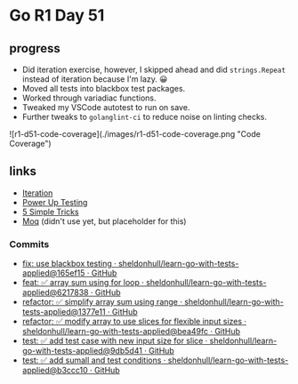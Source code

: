 # Go R1 Day 51


## progress

- Did iteration exercise, however, I skipped ahead and did `strings.Repeat` instead of iteration because I&#39;m lazy. 😀
- Moved all tests into blackbox test packages.
- Worked through variadiac functions.
- Tweaked my VSCode autotest to run on save.
- Further tweaks to `golanglint-ci` to reduce noise on linting checks.

![r1-d51-code-coverage](./images/r1-d51-code-coverage.png &#34;Code Coverage&#34;)

## links

- [Iteration](https://quii.gitbook.io/learn-go-with-tests/go-fundamentals/iteration)
- [Power Up Testing](https://medium.com/@matryer/power-up-your-teams-testing-strategy-private-go-testing-workshops-in-2018-ce4d99f20ad4)
- [5 Simple Tricks](https://medium.com/@matryer/5-simple-tips-and-tricks-for-writing-unit-tests-in-golang-619653f90742)
- [Moq](https://medium.com/@matryer/meet-moq-easily-mock-interfaces-in-go-476444187d10) (didn&#39;t use yet, but placeholder for this)

### Commits

- [fix: use blackbox testing · sheldonhull/learn-go-with-tests-applied@165ef15 · GitHub](https://github.com/sheldonhull/learn-go-with-tests-applied/commit/165ef150cd62648cb67e508b4dfe27a05ea37bb2)
- [feat: ✅ array sum using for loop · sheldonhull/learn-go-with-tests-applied@6217838 · GitHub](https://github.com/sheldonhull/learn-go-with-tests-applied/commit/6217838357fcc692ae53b7931f3d21a2675880c7)
- [refactor: ✅ simplify array sum using range · sheldonhull/learn-go-with-tests-applied@1377e11 · GitHub](https://github.com/sheldonhull/learn-go-with-tests-applied/commit/1377e113d7bd8ed64594ee2bf5dfb02a18a13feb)
- [refactor: ✅ modify array to use slices for flexible input sizes · sheldonhull/learn-go-with-tests-applied@bea49fc · GitHub](https://github.com/sheldonhull/learn-go-with-tests-applied/commit/bea49fc2f27e6bbc1151cd04344525377044caeb)
- [test: ✅ add test case with new input size for slice · sheldonhull/learn-go-with-tests-applied@9db5d41 · GitHub](https://github.com/sheldonhull/learn-go-with-tests-applied/commit/9db5d41989f525b50615502cf92a671dc95b69e8)
- [test: ✅ add sumall and test conditions · sheldonhull/learn-go-with-tests-applied@b3ccc10 · GitHub](https://github.com/sheldonhull/learn-go-with-tests-applied/commit/b3ccc10cf79d0b19b8995b0c9f59e29e429a3da4)

